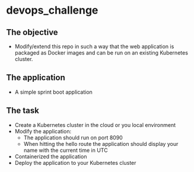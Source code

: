 # devops_challenge

## The objective
 * Modify/extend this repo in such a way that the web application is packaged as Docker images and can be run on an existing Kubernetes cluster.

## The application
 * A simple sprint boot application

## The task

 * Create a Kubernetes cluster in the cloud or you local environment 
 * Modify the application:
    * The application should run on port 8090
    * When hitting the hello route the application should display your name with the current time in UTC
* Containerized the application
* Deploy the application to your Kubernetes cluster 